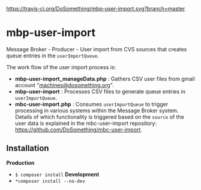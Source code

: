 https://travis-ci.org/DoSomething/mbp-user-import.svg?branch=master

mbp-user-import
===============

Message Broker - Producer - User import from CVS sources that creates queue entries in the `userImportQueue`.

The work flow of the user import process is:
- **mbp-user-import_manageData.php** : Gathers CSV user files from gmail account "machines@dosomething.org".
- **mbp-user-import** : Processes CSV files to generate queue entries in `userImportQueue`.
- **mbc-user-import.php** : Consumes `userImportQueue` to trigger processing in various systems within the Message Broker system. Details of which functionality is triggered based on the `source` of the user data is explained in the mbc-user-import repository: https://github.com/DoSomething/mbc-user-import.

Installation
----------
**Production**
- `$ composer install`
**Development**
- `*composer install --no-dev`
